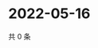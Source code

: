 # 2022-05-16

共 0 条

<!-- BEGIN WEIBO -->
<!-- 最后更新时间 Mon May 16 2022 15:16:11 GMT+0800 (China Standard Time) -->

<!-- END WEIBO -->
